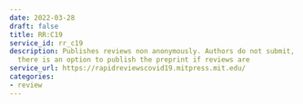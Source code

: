 ```yaml
---
date: 2022-03-28
draft: false
title: RR:C19
service_id: rr_c19
description: Publishes reviews non anonymously. Authors do not submit, but once reviewed,
  there is an option to publish the preprint if reviews are
service_url: https://rapidreviewscovid19.mitpress.mit.edu/
categories:
- review
---
```



